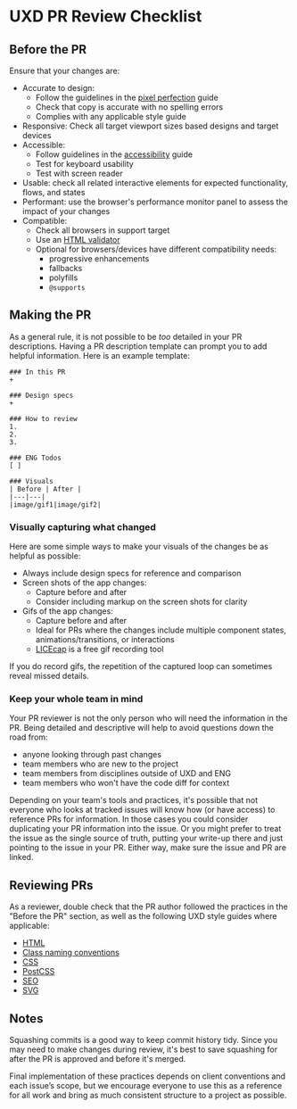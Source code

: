 # UXD PR Review Checklist

## Before the PR
Ensure that your changes are:
+ Accurate to design: 
   - Follow the guidelines in the [pixel perfection](https://github.com/DockYard/styleguides/blob/master/ux-dev/pixel-perfection.md) guide
   - Check that copy is accurate with no spelling errors
   - Complies with any applicable style guide
+ Responsive: Check all target viewport sizes based designs and target devices
+ Accessible:
  - Follow guidelines in the [accessibility](https://github.com/DockYard/styleguides/blob/master/ux-dev/accessibility-a11y.md) guide
  - Test for keyboard usability 
  - Test with screen reader
+ Usable: check all related interactive elements for expected functionality, flows, and states
+ Performant: use the browser's performance monitor panel to assess the impact of your changes
+ Compatible:
  - Check all browsers in support target
  - Use an [HTML validator](https://validator.w3.org/)
  - Optional for browsers/devices have different compatibility needs:
    + progressive enhancements
    + fallbacks
    + polyfills
    + `@supports`

## Making the PR
As a general rule, it is not possible to be _too_ detailed in your PR descriptions. Having a PR description template can prompt you to add helpful information. Here is an example template:

```mkd
### In this PR
+ 

### Design specs
+

### How to review
1. 
2. 
3. 

### ENG Todos
[ ] 

### Visuals
| Before | After |
|---|---|
|image/gif1|image/gif2|
```

### Visually capturing what changed
Here are some simple ways to make your visuals of the changes be as helpful as possible:

+ Always include design specs for reference and comparison
+ Screen shots of the app changes:
  - Capture before and after
  - Consider including markup on the screen shots for clarity
+ Gifs of the app changes:
  - Capture before and after
  - Ideal for PRs where the changes include multiple component states, animations/transitions, or interactions
  - [LICEcap](https://www.cockos.com/licecap/) is a free gif recording tool

If you do record gifs, the repetition of the captured loop can sometimes reveal missed details. 

### Keep your whole team in mind
Your PR reviewer is not the only person who will need the information in the PR. Being detailed and descriptive will help to avoid questions down the road from:
+ anyone looking through past changes 
+ team members who are new to the project
+ team members from disciplines outside of UXD and ENG
+ team members who won't have the code diff for context

Depending on your team's tools and practices, it's possible that not everyone who looks at tracked issues will know how (or have access) to reference PRs for information. In those cases you could consider duplicating your PR information into the issue. Or you might prefer to treat the issue as the single source of truth, putting your write-up there and just pointing to the issue in your PR. Either way, make sure the issue and PR are linked.

## Reviewing PRs
As a reviewer, double check that the PR author followed the practices in the "Before the PR" section, as well as the following UXD style guides where applicable:
+ [HTML](https://github.com/dockyard/styleguides/blob/master/ux-dev/html.md)
+ [Class naming conventions](https://github.com/dockyard/styleguides/blob/master/ux-dev/class-naming-conventions.md)
+ [CSS](https://github.com/dockyard/styleguides/blob/master/ux-dev/css.md)
+ [PostCSS](https://github.com/dockyard/styleguides/blob/master/ux-dev/postcss.md)
+ [SEO](https://github.com/dockyard/styleguides/blob/master/ux-dev/seo.md)
+ [SVG](https://github.com/dockyard/styleguides/blob/master/ux-dev/svg.md)

## Notes
Squashing commits is a good way to keep commit history tidy. Since you may need to make changes during review, it's best to save squashing for after the PR is approved and before it's merged.

Final implementation of these practices depends on client conventions and each issue’s scope, but we encourage everyone to use this as a reference for all work and bring as much consistent structure to a project as possible.
